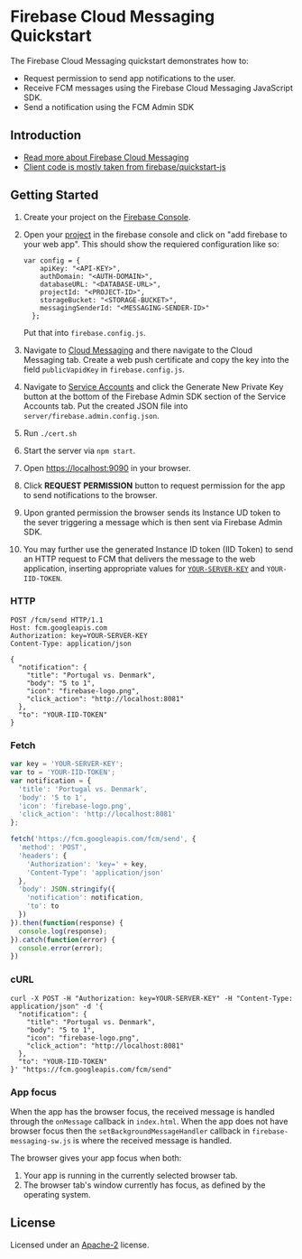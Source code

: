 Firebase Cloud Messaging Quickstart
===================================

The Firebase Cloud Messaging quickstart demonstrates how to:
- Request permission to send app notifications to the user.
- Receive FCM messages using the Firebase Cloud Messaging JavaScript SDK.
- Send a notification using the FCM Admin SDK

Introduction
------------

* [Read more about Firebase Cloud Messaging](https://firebase.google.com/docs/cloud-messaging/)
* [Client code is mostly taken from firebase/quickstart-js](https://github.com/firebase/quickstart-js)


Getting Started
---------------

1. Create your project on the [Firebase Console](https://console.firebase.google.com).
1. Open your [project](https://console.firebase.google.com/u/0/project/_/overview) in the firebase console and click on "add firebase to your web app". This should show the requiered configuration like so:

    ```
    var config = {
        apiKey: "<API-KEY>",
        authDomain: "<AUTH-DOMAIN>",
        databaseURL: "<DATABASE-URL>",
        projectId: "<PROJECT-ID>",
        storageBucket: "<STORAGE-BUCKET>",
        messagingSenderId: "<MESSAGING-SENDER-ID>"
      };
    ```

    Put that into `firebase.config.js`.
1. Navigate to [Cloud Messaging](https://console.firebase.google.com/u/0/project/_/settings/cloudmessaging/) and there navigate to the Cloud Messaging tab. Create a web push certificate and copy the key into the field `publicVapidKey` in `firebase.config.js`.
1. Navigate to [Service Accounts](https://console.firebase.google.com/project/_/settings/serviceaccounts/adminsdk) and click the Generate New Private Key button at the bottom of the Firebase Admin SDK section of the Service Accounts tab. Put the created JSON file into `server/firebase.admin.config.json`.
1. Run `./cert.sh`
1. Start the server via `npm start`.
1. Open [https://localhost:9090](https://localhost:9090) in your browser.
4. Click **REQUEST PERMISSION** button to request permission for the app to send notifications to the browser.
5. Upon granted permission the browser sends its Instance UD token to the sever triggering a message which is then sent via Firebase Admin SDK.
5. You may further use the generated Instance ID token (IID Token) to send an HTTP request to FCM that delivers the message to the web application, inserting appropriate values for [`YOUR-SERVER-KEY`](https://console.firebase.google.com/project/_/settings/cloudmessaging) and `YOUR-IID-TOKEN`.

### HTTP
```
POST /fcm/send HTTP/1.1
Host: fcm.googleapis.com
Authorization: key=YOUR-SERVER-KEY
Content-Type: application/json

{
  "notification": {
    "title": "Portugal vs. Denmark",
    "body": "5 to 1",
    "icon": "firebase-logo.png",
    "click_action": "http://localhost:8081"
  },
  "to": "YOUR-IID-TOKEN"
}
```

### Fetch
```js
var key = 'YOUR-SERVER-KEY';
var to = 'YOUR-IID-TOKEN';
var notification = {
  'title': 'Portugal vs. Denmark',
  'body': '5 to 1',
  'icon': 'firebase-logo.png',
  'click_action': 'http://localhost:8081'
};

fetch('https://fcm.googleapis.com/fcm/send', {
  'method': 'POST',
  'headers': {
    'Authorization': 'key=' + key,
    'Content-Type': 'application/json'
  },
  'body': JSON.stringify({
    'notification': notification,
    'to': to
  })
}).then(function(response) {
  console.log(response);
}).catch(function(error) {
  console.error(error);
})
```

### cURL
```
curl -X POST -H "Authorization: key=YOUR-SERVER-KEY" -H "Content-Type: application/json" -d '{
  "notification": {
    "title": "Portugal vs. Denmark",
    "body": "5 to 1",
    "icon": "firebase-logo.png",
    "click_action": "http://localhost:8081"
  },
  "to": "YOUR-IID-TOKEN"
}' "https://fcm.googleapis.com/fcm/send"
```

### App focus
When the app has the browser focus, the received message is handled through
the `onMessage` callback in `index.html`. When the app does not have browser
focus then the `setBackgroundMessageHandler` callback in `firebase-messaging-sw.js`
is where the received message is handled.

The browser gives your app focus when both:

1. Your app is running in the currently selected browser tab.
2. The browser tab's window currently has focus, as defined by the operating system.


License
-------

 Licensed under an [Apache-2](../LICENSE) license.
